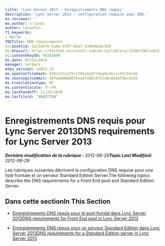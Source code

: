 ```yaml
---
title: 'Lync Server 2013 : Enregistrements DNS requis'
description: 'Lync Server 2013 : configuration requise pour DNS.'
ms.reviewer: ''
ms.author: v-lanac
author: lanachin
f1.keywords:
- NOCSH
TOCTitle: DNS requirements
ms:assetid: 2af3de7b-5a6a-4f0f-b4a7-d19bd6e6c599
ms:mtpsurl: https://technet.microsoft.com/en-us/library/JJ204758(v=OCS.15)
ms:contentKeyID: 48183690
ms.date: 07/23/2014
manager: serdars
mtps_version: v=OCS.15
ms.openlocfilehash: 676c2fca275c170dc6a377dae0c45c1cd7c1dc4d
ms.sourcegitcommit: 36fee89bb887bea4f18b19f17a8c69daf5bc423d
ms.translationtype: MT
ms.contentlocale: fr-FR
ms.lasthandoff: 11/26/2020
ms.locfileid: "49437758"
---
```

# <a name="dns-requirements-for-lync-server-2013"></a><span data-ttu-id="c7aca-103">Enregistrements DNS requis pour Lync Server 2013</span><span class="sxs-lookup"><span data-stu-id="c7aca-103">DNS requirements for Lync Server 2013</span></span>

<div data-xmlns="http://www.w3.org/1999/xhtml">

<div class="topic" data-xmlns="http://www.w3.org/1999/xhtml" data-msxsl="urn:schemas-microsoft-com:xslt" data-cs="https://msdn.microsoft.com/">

<div data-asp="https://msdn2.microsoft.com/asp">



</div>

<div id="mainSection">

<div id="mainBody"><span data-ttu-id="c7aca-104">

<span> </span></span><span class="sxs-lookup"><span data-stu-id="c7aca-104">

<span> </span></span></span>

<span data-ttu-id="c7aca-105">_**Dernière modification de la rubrique :** 2012-06-29_</span><span class="sxs-lookup"><span data-stu-id="c7aca-105">_**Topic Last Modified:** 2012-06-29_</span></span>

<span data-ttu-id="c7aca-106">Les rubriques suivantes décrivent la configuration DNS requise pour une liste frontale et un serveur Standard Edition Server.</span><span class="sxs-lookup"><span data-stu-id="c7aca-106">The following topics describe the DNS requirements for a Front End pool and Standard Edition Server.</span></span>

<div>

## <a name="in-this-section"></a><span data-ttu-id="c7aca-107">Dans cette section</span><span class="sxs-lookup"><span data-stu-id="c7aca-107">In This Section</span></span>

  - [<span data-ttu-id="c7aca-108">Enregistrements DNS requis pour le pool frontal dans Lync Server 2013</span><span class="sxs-lookup"><span data-stu-id="c7aca-108">DNS requirements for Front End pool in Lync Server 2013</span></span>](lync-server-2013-dns-requirements-for-front-end-pool.md)

  - [<span data-ttu-id="c7aca-109">Enregistrements DNS requis pour un serveur Standard Edition dans Lync Server 2013</span><span class="sxs-lookup"><span data-stu-id="c7aca-109">DNS requirements for a Standard Edition server in Lync Server 2013</span></span>](lync-server-2013-dns-requirements-for-a-standard-edition-server.md)

<span data-ttu-id="c7aca-110"></div>

</div>

<span> </span>

</div>

</div>

</span><span class="sxs-lookup"><span data-stu-id="c7aca-110"></div>

</div>

<span> </span>

</div>

</div>

</span></span></div>

